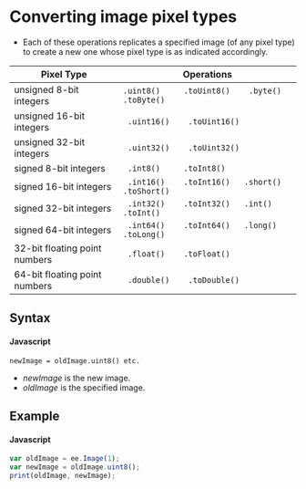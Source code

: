 # Converting image pixel types
- Each of these operations replicates a specified image (of any pixel type) to create a new one whose pixel type is as indicated accordingly.

| Pixel Type | Operations |
| --- | --- | 
| unsigned 8-bit integers | ```.uint8()     .toUint8()    .byte()   .toByte()``` |
| unsigned 16-bit integers | ``` .uint16()    .toUint16()``` |
| unsigned 32-bit integers | ``` .uint32()    .toUint32()``` |
| signed 8-bit integers | ``` .int8()     .toInt8()``` |
| signed 16-bit integers | ``` .int16()    .toInt16()   .short()    .toShort()``` |
| signed 32-bit integers | ``` .int32()    .toInt32()   .int()    .toInt()``` |
| signed 64-bit integers | ``` .int64()    .toInt64()   .long()   .toLong()``` |
| 32-bit floating point numbers | ``` .float()    .toFloat()``` |
| 64-bit floating point numbers| ``` .double()    .toDouble()``` |


## Syntax

#### Javascript
```
newImage = oldImage.uint8() etc.
```

- *newImage* is the new image.
- *oldImage* is the specified image.


## Example

#### Javascript
```javascript
var oldImage = ee.Image(1);
var newImage = oldImage.uint8();
print(oldImage, newImage);
```
